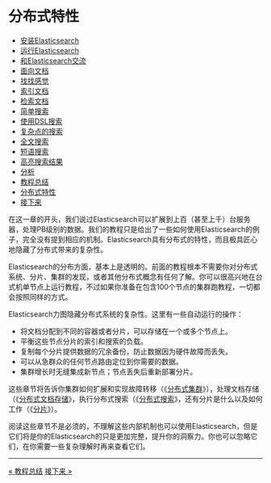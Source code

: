 
分布式特性
=========

* [安装Elasticsearch](installing-elasticsearch.md)
* [运行Elasticsearch](running-elasticsearch.md)
* [和Elasticsearch交流](talking-to-elasticsearch.md)
* [面向文档](document-oriented.md)
* [找找感觉](finding-your-feet.md)
* [索引文档](indexing-employee-documents.md)
* [检索文档](retrieving-a-document.md)
* [简单搜索](search-lite.md)
* [使用DSL搜索](search-with-query-dsl.md)
* [复杂点的搜索](more-complicated-searches.md)
* [全文搜索](full-text-search.md)
* [短语搜索](phrase-search.md)
* [高亮搜索结果](highlighting-our-searches.md)
* [分析](analytics.md)
* [教程总结](tutorial-conclusion.md)
* [分布式特性](distributed-nature.md)
* [接下来](next-steps.md)

在这一章的开头，我们说过Elasticsearch可以扩展到上百（甚至上千）台服务器，处理PB级别的数据。我们的教程只是给出了一些如何使用Elasticsearch的例子，完全没有提到相应的机制。Elasticsearch具有分布式的特性，而且极具匠心地隐藏了分布式带来的复杂性。

Elasticsearch的分布方面，基本上是透明的。前面的教程根本不需要你对分布式系统、分片、集群的发现，或者其他分布式概念有任何了解。你可以很高兴地在台式机单节点上运行教程，不过如果你准备在包含100个节点的集群跑教程，一切都会按照同样的方式。

Elasticsearch力图隐藏分布式系统的复杂性。这里有一些自动运行的操作：

* 将文档分配到不同的容器或者分片，可以存储在一个或多个节点上。
* 平衡这些节点分片的索引和搜索的负载。
* 复制每个分片提供数据的冗余备份，防止数据因为硬件故障而丢失。
* 可以从急群众的任何节点路由定位到你需要的数据。
* 集群增长时无缝集成新节点；节点丢失后重新部署分片。

这些章节将告诉你集群如何扩展和实现故障转移（《[分布式集群](../../distributed-cluster/README.MD)》），处理文档存储（《[分布式文档存储](../../distributed-document-store/README.MD)》，执行分布式搜索（《[分布式搜索](../../distributed-search/README.MD)》，还有分片是什么以及如何工作（《[分片](../../life-inside-shard/README.MD)》）。

阅读这些章节不是必须的，不理解这些内部机制也可以使用Elasticsearch，但是它们将是你的Elasticsearch的只是更加完整，提升你的洞察力。你也可以忽略它们，在你需要一些复杂理解时再来查看它们。

----------------------------

[« 教程总结](tutorial-conclusion.md)      [接下来 »](next-steps.md)
